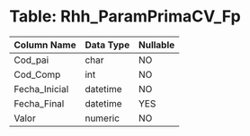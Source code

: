 # Table: Rhh_ParamPrimaCV_Fp

| Column Name | Data Type | Nullable |
|-------------|-----------|----------|
| Cod_pai | char | NO |
| Cod_Comp | int | NO |
| Fecha_Inicial | datetime | NO |
| Fecha_Final | datetime | YES |
| Valor | numeric | NO |

